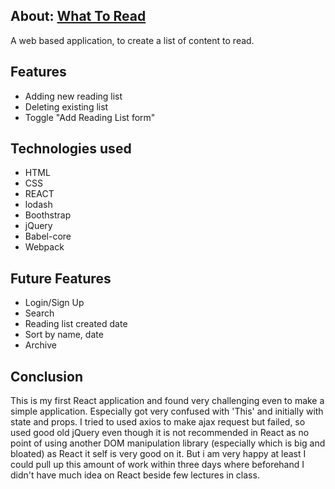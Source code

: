 
## About: [What To Read](https://deesk.github.io/GA-What-To-Read/)
A web based application, to create a list of content to read.

## Features
  * Adding new reading list
  * Deleting existing list
  * Toggle "Add Reading List form"

## Technologies used
  * HTML
  * CSS
  * REACT
  * lodash
  * Boothstrap
  * jQuery
  * Babel-core
  * Webpack

## Future Features
  * Login/Sign Up
  * Search
  * Reading list created date
  * Sort by name, date
  * Archive

## Conclusion
This is my first React application and found very challenging even to make a simple application. Especially got very confused with 'This' and initially with state and props.
I tried to used axios to make ajax request but failed, so used good old jQuery even though it is not recommended in React as no point of using another DOM manipulation library (especially which is big and bloated) as React it self is very good on it.
But i am very happy at least I could pull up this amount of work within three days where beforehand I didn't have much idea on React beside few lectures in class.
